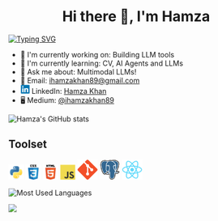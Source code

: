 <h1 align="center">Hi there 👋, I'm Hamza</h1>

[![Typing SVG](https://readme-typing-svg.demolab.com?font=Fira+Code&pause=1000&multiline=true&random=false&width=435&lines=AI/ML+Developer)](https://git.io/typing-svg)

- 🔭 I'm currently working on: Building LLM tools
- 🌱 I'm currently learning: CV, AI Agents and LLMs
- 💬 Ask me about: Multimodal LLMs!
- 📧 Email: [ihamzakhan89@gmail.com](mailto:ihamzakhan89@gmail.com)
- <a href="https://www.linkedin.com/in/hamzakhan27" target="_blank"><img src="https://raw.githubusercontent.com/devicons/devicon/master/icons/linkedin/linkedin-original.svg" alt="linkedin" width="18" height="18"/></a> LinkedIn: [Hamza Khan](https://www.linkedin.com/in/hamzakhan27)
- 🖥️ Medium: [@ihamzakhan89](https://medium.com/@ihamzakhan89) 

![Hamza's GitHub stats](https://github-readme-stats-sigma-five.vercel.app/api?username=hamzak-27&show_icons=true&theme=dark&count_private=true&include_all_commits=true)

## Toolset
<a href="https://www.python.org" target="_blank"><img src="https://raw.githubusercontent.com/devicons/devicon/master/icons/python/python-original.svg" alt="python" width="30" height="30"/></a>
<a href="https://www.w3schools.com/css/" target="_blank"><img src="https://raw.githubusercontent.com/devicons/devicon/master/icons/css3/css3-original-wordmark.svg" alt="css3" width="30" height="30"/></a>
<a href="https://www.w3.org/html/" target="_blank"><img src="https://raw.githubusercontent.com/devicons/devicon/master/icons/html5/html5-original-wordmark.svg" alt="html5" width="30" height="30"/></a>
<a href="https://developer.mozilla.org/en-US/docs/Web/JavaScript" target="_blank"><img src="https://raw.githubusercontent.com/devicons/devicon/master/icons/javascript/javascript-original.svg" alt="javascript" width="30" height="30"/></a>
<a href=""><img src="https://github.com/devicons/devicon/blob/v2.13.0/icons/git/git-original.svg" width="40" height="40"/></a>
<a href=""><img src="https://github.com/devicons/devicon/blob/v2.13.0/icons/postgresql/postgresql-original.svg" width="40" height="40"/></a>
<a href=""><img src="https://github.com/devicons/devicon/blob/v2.13.0/icons/react/react-original.svg" width="40" height="40"/></a>

![Most Used Languages](https://github-readme-stats.vercel.app/api/top-langs/?username=hamzak-27&layout=compact&theme=onedark&count_private=true)

![](https://komarev.com/ghpvc/?username=hamzak-27)
